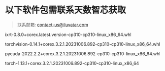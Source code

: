 # 以下软件包需联系天数智芯获取

>联系邮箱: contact-us@iluvatar.com

ixrt-0.8.0+corex.latest.version-cp310-cp310-linux_x86_64.whl

torchvision-0.14.1+corex.3.2.1.20231006.892-cp310-cp310-linux_x86_64.whl

pycuda-2022.2.2+corex.3.2.1.20231006.892-cp310-cp310-linux_x86_64.whl

torch-1.13.1+corex.3.2.1.20231006.892-cp310-cp310-linux_x86_64